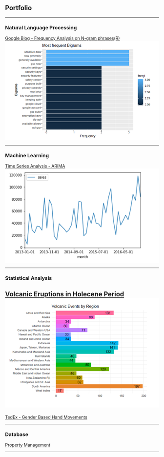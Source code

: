 ## Portfolio

---

### Natural Language Processing 

[Google Blog - Frequency Analysis on N-gram phrases(R)](https://github.com/ROOPAUS/Google-Blog-Ngram-Frequency-Analysis)
<img src="images/google_blog.PNG?raw=true"/>

---

### Machine Learning 

[Time Series Analysis - ARIMA](https://github.com/ROOPAUS/TimeSeries-ARIMA/blob/master/Time%20Series-%20ARIMA.ipynb)
<img src="images/time_series.PNG?raw=true"/>

---

### Statistical Analysis

 [Volcanic Eruptions in Holecene Period](https://github.com/ROOPAUS/Volcanic-Eruptions)
<img src="images/volcano.PNG?raw=true"/>
---

 [TedEx - Gender Based Hand Movements](https://github.com/ROOPAUS/Hand-Movements)

---

### Database

[Property Management](https://github.com/ROOPAUS/Property-Management)

---


